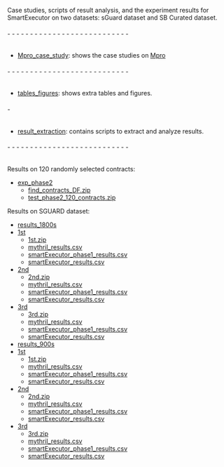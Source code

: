 




Case studies, scripts of result analysis, and the experiment results for SmartExecutor on two datasets: sGuard dataset and SB Curated dataset.
###### - - - - - - - - - - - - - - - - - - - - - - - - - - -

 * [Mpro_case_study](./Mpro_case_study): shows the case studies on [Mpro](https://github.com/QuanZhang-William/M-Pro)
###### - - - - - - - - - - - - - - - - - - - - - - - - - - -

 * [tables_figures](./exp_tables_figures.pdf): shows extra tables and figures.
###### -

 * [result_extraction](./result_extraction): contains scripts to extract and analyze results. 
###### - - - - - - - - - - - - - - - - - - - - - - - - - - -



 Results on 120 randomly selected contracts:
 * [exp_phase2](./exp_phase2)
     * [find_contracts_DF.zip](./exp_phase2/find_contracts_DF.zip)
     * [test_phase2_120_contracts.zip](./exp_phase2/test_phase2_120_contracts.zip)
 
 Results on SGUARD dataset: 

* [results_1800s](./exp_mythril_smartExecutor/results_1800s)
 * [1st](./exp_mythril_smartExecutor/results_1800s/1st)
   * [1st.zip](./exp_mythril_smartExecutor/results_1800s/1st/1st.zip)
   * [mythril_results.csv](./exp_mythril_smartExecutor/results_1800s/1st/mythril_results.csv)
   * [smartExecutor_phase1_results.csv](./exp_mythril_smartExecutor/results_1800s/1st/smartExecutor_phase1_results.csv)
   * [smartExecutor_results.csv](./exp_mythril_smartExecutor/results_1800s/1st/smartExecutor_results.csv)
 * [2nd](./exp_mythril_smartExecutor/results_1800s/2nd)
   * [2nd.zip](./exp_mythril_smartExecutor/results_1800s/2nd/2nd.zip)
   * [mythril_results.csv](./exp_mythril_smartExecutor/results_1800s/2nd/mythril_results.csv)
   * [smartExecutor_phase1_results.csv](./exp_mythril_smartExecutor/results_1800s/2nd/smartExecutor_phase1_results.csv)
   * [smartExecutor_results.csv](./exp_mythril_smartExecutor/results_1800s/2nd/smartExecutor_results.csv)
 * [3rd](./exp_mythril_smartExecutor/results_1800s/3rd)
   * [3rd.zip](./exp_mythril_smartExecutor/results_1800s/3rd/3rd.zip)
   * [mythril_results.csv](./exp_mythril_smartExecutor/results_1800s/3rd/mythril_results.csv)
   * [smartExecutor_phase1_results.csv](./exp_mythril_smartExecutor/results_1800s/3rd/smartExecutor_phase1_results.csv)
   * [smartExecutor_results.csv](./exp_mythril_smartExecutor/results_1800s/3rd/smartExecutor_results.csv)
* [results_900s](./exp_mythril_smartExecutor/results_900s)
 * [1st](./exp_mythril_smartExecutor/results_900s/1st)
   * [1st.zip](./exp_mythril_smartExecutor/results_900s/1st/1st.zip)
   * [mythril_results.csv](./exp_mythril_smartExecutor/results_900s/1st/mythril_results.csv)
   * [smartExecutor_phase1_results.csv](./exp_mythril_smartExecutor/results_900s/1st/smartExecutor_phase1_results.csv)
   * [smartExecutor_results.csv](./exp_mythril_smartExecutor/results_900s/1st/smartExecutor_results.csv)
 * [2nd](./exp_mythril_smartExecutor/results_900s/2nd)
   * [2nd.zip](./exp_mythril_smartExecutor/results_900s/2nd/2nd.zip)
   * [mythril_results.csv](./exp_mythril_smartExecutor/results_900s/2nd/mythril_results.csv)
   * [smartExecutor_phase1_results.csv](./exp_mythril_smartExecutor/results_900s/2nd/smartExecutor_phase1_results.csv)
   * [smartExecutor_results.csv](./exp_mythril_smartExecutor/results_900s/2nd/smartExecutor_results.csv)
 * [3rd](./exp_mythril_smartExecutor/results_900s/3rd)
   * [3rd.zip](./exp_mythril_smartExecutor/results_900s/3rd/3rd.zip)
   * [mythril_results.csv](./exp_mythril_smartExecutor/results_900s/3rd/mythril_results.csv)
   * [smartExecutor_phase1_results.csv](./exp_mythril_smartExecutor/results_900s/3rd/smartExecutor_phase1_results.csv)
   * [smartExecutor_results.csv](./exp_mythril_smartExecutor/results_900s/3rd/smartExecutor_results.csv)

  
 
